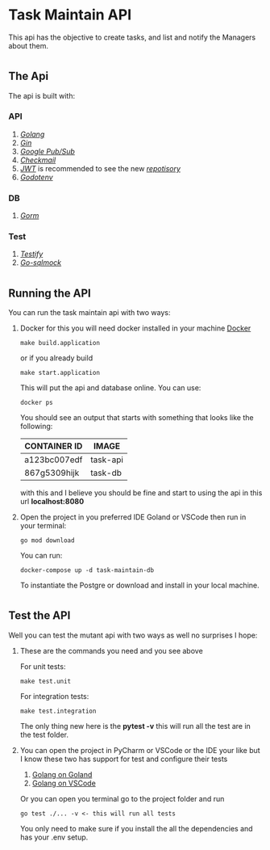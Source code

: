 # Task Maintain API
This api has the objective to create tasks, and list and notify the Managers about them.

#
## The Api
The api is built with: 

### API
1.  [*Golang*](https://go.dev/)
1.  [*Gin*](https://github.com/gin-gonic/gin)
1.  [*Google Pub/Sub*](https://cloud.google.com/pubsub/docs/overview)
1.  [*Checkmail*](https://github.com/badoux/checkmail)
1.  [*JWT*](https://github.com/dgrijalva/jwt-go) is recommended to see the new [*repotisory*](https://github.com/golang-jwt/jwt)
1.  [*Godotenv*](https://github.com/joho/godotenv)

### DB
1.  [*Gorm*](https://gorm.io/index.html)

### Test
1.  [*Testify*](https://github.com/stretchr/testify)
1.  [*Go-sqlmock*](https://github.com/DATA-DOG/go-sqlmock)


#

## Running the API
You can run the task maintain api with two ways:

1.  Docker for this you will need docker installed in your machine [Docker](https://www.docker.com/)

        make build.application
    
    or if you already build

        make start.application

    This will put the api and database online.
    You can use:


        docker ps

    You should see an output that starts with something that looks like the following:
    
    CONTAINER ID | IMAGE
    ------------ | -----
    a123bc007edf | task-api
    867g5309hijk | task-db


    with this and I believe you should be fine and start to using the api in this url **localhost:8080**

1.  Open the project in you preferred IDE Goland or VSCode then run in your terminal:
    
        go mod download

    You can run:
        
        docker-compose up -d task-maintain-db

    To instantiate the Postgre or download and install in your local machine.

#

## Test the API
Well you can test the mutant api with two ways as well no surprises I hope:

1.  These are the commands you need and you see above
    
    For unit tests:

        make test.unit
    
    For integration tests:
        
        make test.integration
    
    The only thing new here is the **pytest -v** this will run all the test are in the test folder.

1.  You can open the project in PyCharm or VSCode or the IDE your like but I know these two has support for test and configure their tests
    1. [Golang on Goland](https://www.jetbrains.com/go/)
    1. [Golang on VSCode](https://code.visualstudio.com/docs/languages/go)

    Or you can open you terminal go to the project folder and run

        go test ./... -v <- this will run all tests

    You only need to make sure if you install the all the dependencies and has your .env setup.
